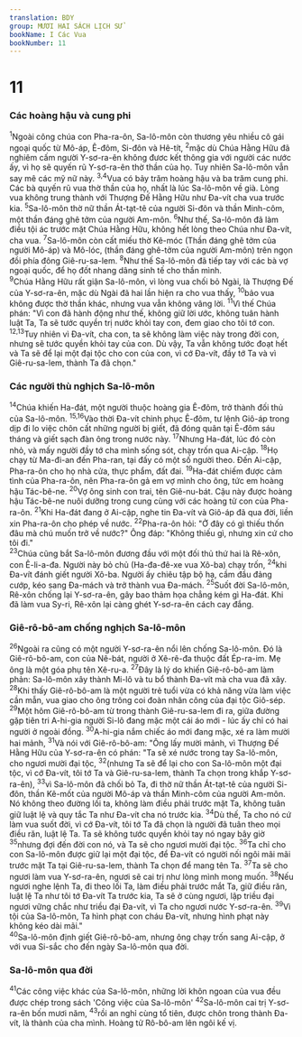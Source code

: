```yaml
---
translation: BDY
group: MƯƠI HAI SÁCH LỊCH SỬ
bookName: I Các Vua 
bookNumber: 11
---
```


<div class="title"><h1>11</h1><h3>Các hoàng hậu và cung phi</h3></div>
<span class="verse 1vua_11_1"><sup>1</sup>Ngoài công chúa con Pha-ra-ôn, Sa-lô-môn còn thương yêu nhiều cô gái ngoại quốc từ Mô-áp, Ê-đôm, Si-đôn và Hê-tít, </span>
<span class="verse 1vua_11_2"><sup>2</sup>mặc dù Chúa Hằng Hữu đã nghiêm cấm người Y-sơ-ra-ên không đươc kết thông gia với người các nước ấy, vì họ sẽ quyến rũ Y-sơ-ra-ên thờ thần của họ. Tuy nhiên Sa-lô-môn vẫn say mê các mỹ nữ này. </span>
<span class="verse 1vua_11_3 1vua_11_4"><sup>3,4</sup>Vua có bảy trăm hoàng hậu và ba trăm cung phi. Các bà quyến rũ vua thờ thần của họ, nhất là lúc Sa-lô-môn về già. Lòng vua không trung thành với Thượng Đế Hằng Hữu như Đa-vít cha vua trước kia. </span>
<span class="verse 1vua_11_5"><sup>5</sup>Sa-lô-môn thờ nữ thần Át-tạt-tê của người Si-đôn và thần Minh-côm, một thần đáng ghê tởm của người Am-môn. </span>
<span class="verse 1vua_11_6"><sup>6</sup>Như thế, Sa-lô-môn đã làm điều tội ác trước mặt Chúa Hằng Hữu, không hết lòng theo Chúa như Đa-vít, cha vua. </span>
<span class="verse 1vua_11_7"><sup>7</sup>Sa-lô-môn còn cất miếu thờ Kê-móc (Thần đáng ghê tởm của người Mô-áp) và Mô-lóc, (thần đáng ghê-tởm của người Am-môn) trên ngọn đồi phía đông Giê-ru-sa-lem. </span>
<span class="verse 1vua_11_8"><sup>8</sup>Như thế Sa-lô-môn đã tiếp tay với các bà vợ ngoại quốc, để họ đốt nhang dâng sinh tế cho thần mình.<br/></span>
<span class="verse 1vua_11_9"><sup>9</sup>Chúa Hằng Hữu rất giận Sa-lô-môn, vì lòng vua chối bỏ Ngài, là Thượng Đế của Y-sơ-ra-ên, mặc dù Ngài đã hai lần hiện ra cho vua thấy, </span>
<span class="verse 1vua_11_10"><sup>10</sup>bảo vua không được thờ thần khác, nhưng vua vẫn không vâng lời. </span>
<span class="verse 1vua_11_11"><sup>11</sup>Vì thế Chúa phán: &#34;Vì con đã hành động như thế, không giữ lời ước, không tuân hành luật Ta, Ta sẽ tước quyền trị nước khỏi tay con, đem giao cho tôi tớ con. </span>
<span class="verse 1vua_11_12 1vua_11_13"><sup>12,13</sup>Tuy nhiên vì Đa-vít, cha con, ta sẽ không làm việc này trong đời con, nhưng sẽ tước quyền khỏi tay của con. Dù vậy, Ta vẫn không tước đoạt hết và Ta sẽ để lại một đại tộc cho con của con, vì cớ Đa-vít, đầy tớ Ta và vì Giê-ru-sa-lem, thành Ta đã chọn.&#34;</span>
<div class="title"><h3>Các người thù nghịch Sa-lô-môn</h3></div>
<span class="verse 1vua_11_14"><sup>14</sup>Chúa khiến Ha-đát, một người thuộc hoàng gia Ê-đôm, trở thành đối thủ của Sa-lô-môn. </span>
<span class="verse 1vua_11_15 1vua_11_16"><sup>15,16</sup>Vào thời Đa-vít chinh phục Ê-đôm, tư lệnh Giô-áp trong dịp đi lo việc chôn cất những người bị giết, đã đóng quân tại Ê-đôm sáu tháng và giết sạch đàn ông trong nước này. </span>
<span class="verse 1vua_11_17"><sup>17</sup>Nhưng Ha-đát, lúc đó còn nhỏ, và mấy người đầy tớ cha mình sống sót, chạy trốn qua Ai-cập. </span>
<span class="verse 1vua_11_18"><sup>18</sup>Họ chạy từ Ma-đi-an đến Pha-ran, tại đấy có một số người theo. Đến Ai-cập, Pha-ra-ôn cho họ nhà cửa, thực phẩm, đất đai. </span>
<span class="verse 1vua_11_19"><sup>19</sup>Ha-đát chiếm được cảm tình của Pha-ra-ôn, nên Pha-ra-ôn gả em vợ mình cho ông, tức em hoàng hậu Tác-bê-ne. </span>
<span class="verse 1vua_11_20"><sup>20</sup>Vợ ông sinh con trai, tên Giê-nu-bát. Cậu này được hoàng hậu Tác-bê-ne nuôi dưỡng trong cung cùng với các hoàng tử con của Pha-ra-ôn. </span>
<span class="verse 1vua_11_21"><sup>21</sup>Khi Ha-đát đang ở Ai-cập, nghe tin Đa-vít và Giô-áp đã qua đời, liền xin Pha-ra-ôn cho phép về nước. </span>
<span class="verse 1vua_11_22"><sup>22</sup>Pha-ra-ôn hỏi: &#34;Ở đây có gì thiếu thốn đâu mà chú muốn trở về nước?&#34; Ông đáp: &#34;Không thiếu gì, nhưng xin cứ cho tôi đi.&#34;<br/></span>
<span class="verse 1vua_11_23"><sup>23</sup>Chúa cũng bắt Sa-lô-môn đương đầu với một đối thủ thứ hai là Rê-xôn, con Ê-li-a-đa. Người này bỏ chủ (Ha-đa-đê-xe vua Xô-ba) chạy trốn, </span>
<span class="verse 1vua_11_24"><sup>24</sup>khi Đa-vít đánh giết người Xô-ba. Người ấy chiêu tập bộ hạ, cầm đầu đảng cướp, kéo sang Đa-mách và trở thành vua Đa-mách. </span>
<span class="verse 1vua_11_25"><sup>25</sup>Suốt đời Sa-lô-môn, Rê-xôn chống lại Y-sơ-ra-ên, gây bao thảm họa chẳng kém gì Ha-đát. Khi đã làm vua Sy-ri, Rê-xôn lại càng ghét Y-sơ-ra-ên cách cay đắng.</span>
<div class="title"><h3>Giê-rô-bô-am chống nghịch Sa-lô-môn</h3></div>
<span class="verse 1vua_11_26"><sup>26</sup>Ngoài ra cũng có một người Y-sơ-ra-ên nổi lên chống Sa-lô-môn. Đó là Giê-rô-bô-am, con của Nê-bát, người ở Xê-rê-đa thuộc đất Ép-ra-im. Mẹ ông là một góa phụ tên Xê-ru-a. </span>
<span class="verse 1vua_11_27"><sup>27</sup>Đây là lý do khiến Giê-rô-bô-am làm phản: Sa-lô-môn xây thành Mi-lô và tu bổ thành Đa-vít mà cha vua đã xây. </span>
<span class="verse 1vua_11_28"><sup>28</sup>Khi thấy Giê-rô-bô-am là một người trẻ tuổi vừa có khả năng vừa làm việc cần mẫn, vua giao cho ông trông coi đoàn nhân công của đại tộc Giô-sép. <br/></span>
<span class="verse 1vua_11_29"><sup>29</sup>Một hôm Giê-rô-bô-am từ trong thành Giê-ru-sa-lem đi ra, giữa đường gặp tiên tri A-hi-gia người Si-lô đang mặc một cái áo mới - lúc ấy chỉ có hai người ở ngoài đồng. </span>
<span class="verse 1vua_11_30"><sup>30</sup>A-hi-gia nắm chiếc áo mới đang mặc, xé ra làm mười hai mảnh, </span>
<span class="verse 1vua_11_31"><sup>31</sup>Và nói với Giê-rô-bô-am: &#34;Ông lấy mười mảnh, vì Thượng Đế Hằng Hữu của Y-sơ-ra-ên có phán: &#34;Ta sẽ xé nước trong tay Sa-lô-môn, cho ngươi mười đại tộc, </span>
<span class="verse 1vua_11_32"><sup>32</sup>(nhưng Ta sẽ để lại cho con Sa-lô-môn một đại tộc, vì cớ Đa-vít, tôi tớ Ta và Giê-ru-sa-lem, thành Ta chọn trong khắp Y-sơ-ra-ên), </span>
<span class="verse 1vua_11_33"><sup>33</sup>vì Sa-lô-môn đã chối bỏ Ta, đi thờ nữ thần Át-tạt-tê của người Si-đôn, thần Kê-mốt của người Mô-áp và thần Minh-côm của người Am-môn. Nó không theo đường lối ta, không làm điều phải trước mặt Ta, không tuân giữ luật lệ và quy tắc Ta như Đa-vít cha nó trước kia. </span>
<span class="verse 1vua_11_34"><sup>34</sup>Dù thế, Ta cho nó cứ làm vua suốt đời, vì cớ Đa-vít, tôi tớ Ta đã chọn là người đã tuân theo mọi điều răn, luật lệ Ta. Ta sẽ không tước quyền khỏi tay nó ngay bây giờ </span>
<span class="verse 1vua_11_35"><sup>35</sup>nhưng đợi đến đời con nó, và Ta sẽ cho ngươi mười đại tộc. </span>
<span class="verse 1vua_11_36"><sup>36</sup>Ta chỉ cho con Sa-lô-môn được giữ lại một đại tộc, để Đa-vít có người nối ngôi mãi mãi trước mặt Ta tại Giê-ru-sa-lem, thành Ta chọn để mang tên Ta. </span>
<span class="verse 1vua_11_37"><sup>37</sup>Ta sẽ cho ngươi làm vua Y-sơ-ra-ên, ngươi sẽ cai trị như lòng mình mong muốn. </span>
<span class="verse 1vua_11_38"><sup>38</sup>Nếu ngươi nghe lệnh Ta, đi theo lối Ta, làm điều phải trước mắt Ta, giữ điều răn, luật lệ Ta như tôi tớ Đa-vít Ta trước kia, Ta sẽ ở cùng ngươi, lập triều đại ngươi vững chắc như triều đại Đa-vít, vì Ta cho ngươi nước Y-sơ-ra-ên. </span>
<span class="verse 1vua_11_39"><sup>39</sup>Vì tội của Sa-lô-môn, Ta hình phạt con cháu Đa-vít, nhưng hình phạt này không kéo dài mãi.&#34;<br/></span>
<span class="verse 1vua_11_40"><sup>40</sup>Sa-lô-môn định giết Giê-rô-bô-am, nhưng ông chạy trốn sang Ai-cập, ở với vua Si-sắc cho đến ngày Sa-lô-môn qua đời.</span>
<div class="title"><h3>Sa-lô-môn qua đời</h3></div>
<span class="verse 1vua_11_41"><sup>41</sup>Các công việc khác của Sa-lô-môn, những lời khôn ngoan của vua đều được chép trong sách &#39;Công việc của Sa-lô-môn&#39; </span>
<span class="verse 1vua_11_42"><sup>42</sup>Sa-lô-môn cai trị Y-sơ-ra-ên bốn mươi năm, </span>
<span class="verse 1vua_11_43"><sup>43</sup>rồi an nghỉ cùng tổ tiên, được chôn trong thành Đa-vít, là thành của cha mình. Hoàng tử Rô-bô-am lên ngôi kế vị.</span>
